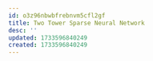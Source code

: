 ```yaml
---
id: o3z96nbwbfrebnvm5cfl2gf
title: Two Tower Sparse Neural Network
desc: ''
updated: 1733596840249
created: 1733596840249
---
```

